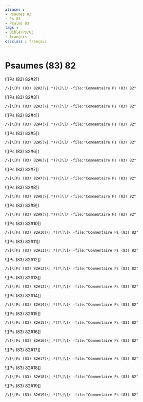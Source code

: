 ```yaml
---
aliases : 
- Psaumes 83
- Ps 83
- Psalms 83
tags : 
- Bible/Ps/83
- français
cssclass : français
---
```


# Psaumes (83) 82

![[Ps (83) 82#2]]

```query
/\[\[Ps (83) 82#2(\|.*)?\]\]/ -file:"Commentaire Ps (83) 82"
```

![[Ps (83) 82#3]]

```query
/\[\[Ps (83) 82#3(\|.*)?\]\]/ -file:"Commentaire Ps (83) 82"
```

![[Ps (83) 82#4]]

```query
/\[\[Ps (83) 82#4(\|.*)?\]\]/ -file:"Commentaire Ps (83) 82"
```

![[Ps (83) 82#5]]

```query
/\[\[Ps (83) 82#5(\|.*)?\]\]/ -file:"Commentaire Ps (83) 82"
```

![[Ps (83) 82#6]]

```query
/\[\[Ps (83) 82#6(\|.*)?\]\]/ -file:"Commentaire Ps (83) 82"
```

![[Ps (83) 82#7]]

```query
/\[\[Ps (83) 82#7(\|.*)?\]\]/ -file:"Commentaire Ps (83) 82"
```

![[Ps (83) 82#8]]

```query
/\[\[Ps (83) 82#8(\|.*)?\]\]/ -file:"Commentaire Ps (83) 82"
```

![[Ps (83) 82#9]]

```query
/\[\[Ps (83) 82#9(\|.*)?\]\]/ -file:"Commentaire Ps (83) 82"
```

![[Ps (83) 82#10]]

```query
/\[\[Ps (83) 82#10(\|.*)?\]\]/ -file:"Commentaire Ps (83) 82"
```

![[Ps (83) 82#11]]

```query
/\[\[Ps (83) 82#11(\|.*)?\]\]/ -file:"Commentaire Ps (83) 82"
```

![[Ps (83) 82#12]]

```query
/\[\[Ps (83) 82#12(\|.*)?\]\]/ -file:"Commentaire Ps (83) 82"
```

![[Ps (83) 82#13]]

```query
/\[\[Ps (83) 82#13(\|.*)?\]\]/ -file:"Commentaire Ps (83) 82"
```

![[Ps (83) 82#14]]

```query
/\[\[Ps (83) 82#14(\|.*)?\]\]/ -file:"Commentaire Ps (83) 82"
```

![[Ps (83) 82#15]]

```query
/\[\[Ps (83) 82#15(\|.*)?\]\]/ -file:"Commentaire Ps (83) 82"
```

![[Ps (83) 82#16]]

```query
/\[\[Ps (83) 82#16(\|.*)?\]\]/ -file:"Commentaire Ps (83) 82"
```

![[Ps (83) 82#17]]

```query
/\[\[Ps (83) 82#17(\|.*)?\]\]/ -file:"Commentaire Ps (83) 82"
```

![[Ps (83) 82#18]]

```query
/\[\[Ps (83) 82#18(\|.*)?\]\]/ -file:"Commentaire Ps (83) 82"
```

![[Ps (83) 82#19]]

```query
/\[\[Ps (83) 82#19(\|.*)?\]\]/ -file:"Commentaire Ps (83) 82"
```

